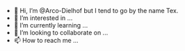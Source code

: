 - 👋 Hi, I’m @Arco-Dielhof but I tend to go by the name Tex.
- 👀 I’m interested in ...
- 🌱 I’m currently learning ...
- 💞️ I’m looking to collaborate on ...
- 📫 How to reach me ...
